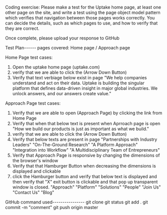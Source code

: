 Coding exercise:
Please make a test for the Uptake home page, at least one other page on the site, and write a test using the page object model pattern which verifies that navigation between those pages works correctly. You can decide the details, such as which pages to use, and how to verify that they are correct.

Once complete, please upload your response to GitHub

Test Plan------
pages covered: Home page / Approach page

Home Page test cases: 
1. Open the uptake home page (uptake.com) 
2. verify that we are able to click the (Arrow Down Button)
3. Verify that text verbiage below exist in page 
"We help companies understand and act on their data. Uptake is building the singular platform that defines data-driven insight in major global industries.  We unlock answers, and our answers create value."

Approach Page test cases:
1. Verify that we are able to open (Approach Page) by clicking the link from Home Page
2. Verify that when that below text is present when Aprroach page is open 
"How we build our products is just as important as what we build."
3. verify that we are able to click the (Arrow Down Button)
4. Verify that below texts are present in page 
"Partnerships with Industry Leaders"
"On-The-Ground Research"
"A Platform Approach"
"Integration into Workflow"
"A Multidisciplinary Team of Entrepreneurs"
5. Verify that Approach Page is responsive by changing the dimensions of the browser's window 
6. Verify that that Hamburger Button when decreasing the dimensions is displayed and clickable 
7. click the Hamburger button and verify that below text is displayed and then verify that "X" exit button is clickable and that pop up transparent window is closed.
"Approach"
"Platform"
"Solutions"
"People"
"Join Us"
"Contact Us"
"Blog"


GitHub command used----------------
git clone
git status
git add .
git commit -m "comment"
git push origin master
